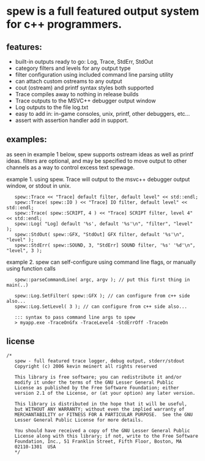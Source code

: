 # spew is a full featured output system for c++ programmers.

## features:

 * built-in outputs ready to go: Log, Trace, StdErr, StdOut
 * category filters and levels for any output type
 * filter configuration using included command line parsing utility
 * can attach custom ostreams to any output
 * cout (ostream) and printf syntax styles both supported
 * Trace compiles away to nothing in release builds
 * Trace outputs to the MSVC++ debugger output window
 * Log outputs to the file log.txt
 * easy to add in:  in-game consoles, unix, printf, other debuggers, etc... 
 * assert with assertion handler add in support.


## examples:

as seen in example 1 below, spew supports ostream ideas as well as printf ideas.
filters are optional, and may be specified to move output to other channels as a way to control excess text spewage.

example 1. using spew. Trace will output to the msvc++ debugger output window, or stdout in unix.
```
   spew::Trace << "Trace] default filter, default level" << std::endl;
   spew::Trace( spew::IO ) << "Trace] IO filter, default level" << std::endl;
   spew::Trace( spew::SCRIPT, 4 ) << "Trace] SCRIPT filter, level 4" << std::endl;
   spew::Log( "Log] default '%s', default '%s'\n", "filter", "level" );
   spew::StdOut( spew::GFX, "StdOut] GFX filter, default '%s'\n", "level" );
   spew::StdErr( spew::SOUND, 3, "StdErr] SOUND filter, '%s' '%d'\n", "level", 3 );
```

example 2. spew can self-configure using command line flags, or manually using function calls
```
   spew::parseCommandLine( argc, argv ); // put this first thing in main(..)

   spew::Log.SetFilter( spew::GFX ); // can configure from c++ side also...
   spew::Log.SetLevel( 3 ); // can configure from c++ side also...

   ::: syntax to pass command line args to spew
   > myapp.exe -TraceOnGfx -TraceLevel4 -StdErrOff -TraceOn
```


## license

```
/*
   spew - full featured trace logger, debug output, stderr/stdout
   Copyright (c) 2006 kevin meinert all rights reserved

   This library is free software; you can redistribute it and/or
   modify it under the terms of the GNU Lesser General Public
   License as published by the Free Software Foundation; either
   version 2.1 of the License, or (at your option) any later version.

   This library is distributed in the hope that it will be useful,
   but WITHOUT ANY WARRANTY; without even the implied warranty of
   MERCHANTABILITY or FITNESS FOR A PARTICULAR PURPOSE.  See the GNU
   Lesser General Public License for more details.

   You should have received a copy of the GNU Lesser General Public
   License along with this library; if not, write to the Free Software
   Foundation, Inc., 51 Franklin Street, Fifth Floor, Boston, MA
   02110-1301  USA
   */
```
